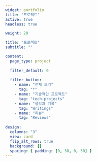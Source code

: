 ```yaml
---
widget: portfolio
title: "프로젝트"
active: true
headless: true

weight: 20

title: "프로젝트"
subtitle: ""

content:
  page_type: project
  
  filter_default: 0
  
  filter_button:
    - name: "전체 보기"
      tag: "*"
    - name: "기술적인 프로젝트"
      tag: "tech-projects"
    - name: "생각과 기록"
      tag: "Writings"
    - name: "리뷰"
      tag: "Reviews"
    
design:
  columns: "3"
  view: card
  flip_alt_rows: true
  background: {}
  spacing: { padding: [0, 30, 0, 30] }
---
```

